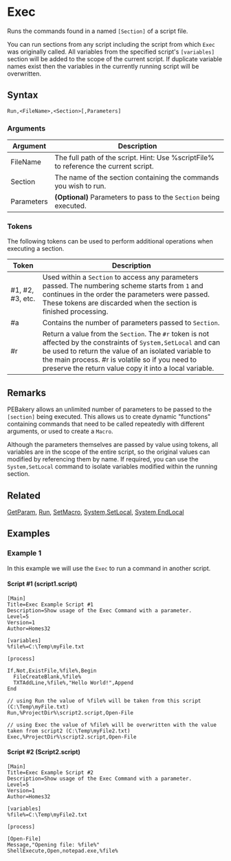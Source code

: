 # Exec

Runs the commands found in a named `[Section]` of a script file.

You can run sections from any script including the script from which `Exec` was originally called. All variables from the specified script's `[variables]` section will be added to the scope of the current script. If duplicate variable names exist then the variables in the currently running script will be overwritten.

## Syntax

```pebakery
Run,<FileName>,<Section>[,Parameters]
```

### Arguments

| Argument | Description |
| --- | --- |
| FileName | The full path of the script. Hint: Use %scriptFile% to reference the current script. |
| Section | The name of the section containing the commands you wish to run. |
| Parameters | **(Optional)** Parameters to pass to the `Section` being executed. |

### Tokens

The following tokens can be used to perform additional operations when executing a section.

| Token | Description |
| --- | --- |
| #1, #2, #3, etc. | Used within a `Section` to access any parameters passed. The numbering scheme starts from `1` and continues in the order the parameters were passed. These tokens are discarded when the section is finished processing. |
| #a | Contains the number of parameters passed to `Section`. |
| #r | Return a value from the `Section`. The `#r` token is not affected by the constraints of `System,SetLocal` and can be used to return the value of an isolated variable to the main process. #r is volatile so if you need to preserve the return value copy it into a local variable. |

## Remarks

PEBakery allows an unlimited number of parameters to be passed to the `[section]` being executed. This allows us to create dynamic "functions" containing commands that need to be called repeatedly with different arguments, or used to create a `Macro`.

Although the parameters themselves are passed by value using tokens, all variables are in the scope of the entire script, so the original values can modified by referencing them by name. If required, you can use the `System,SetLocal` command to isolate variables modified within the running section.

## Related

[GetParam](/Commands/Control/GetParam.md), [Run](./Run.md), [SetMacro](/Commands/Control/SetMacro.md), [System,SetLocal](/Commands/System/SetLocal.md), [System,EndLocal](/Commands/System/EndLocal.md)

## Examples

### Example 1

In this example we will use the `Exec` to run a command in another script.

#### Script #1 (script1.script)

```pebakery
[Main]
Title=Exec Example Script #1
Description=Show usage of the Exec Command with a parameter.
Level=5
Version=1
Author=Homes32

[variables]
%file%=C:\Temp\myFile.txt

[process]

If,Not,ExistFile,%file%,Begin
  FileCreateBlank,%file%
  TXTAddLine,%file%,"Hello World!",Append
End

// using Run the value of %file% will be taken from this script (C:\Temp\myFile.txt)
Run,%ProjectDir%\script2.script,Open-File

// using Exec the value of %file% will be overwritten with the value taken from script2 (C:\Temp\myFile2.txt)
Exec,%ProjectDir%\script2.script,Open-File
```

#### Script #2 (Script2.script)

```pebakery
[Main]
Title=Exec Example Script #2
Description=Show usage of the Exec Command with a parameter.
Level=5
Version=1
Author=Homes32

[variables]
%file%=C:\Temp\myFile2.txt

[process]

[Open-File]
Message,"Opening file: %file%"
ShellExecute,Open,notepad.exe,%file%
```